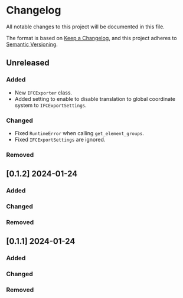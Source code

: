# Changelog

All notable changes to this project will be documented in this file.

The format is based on [Keep a Changelog](https://keepachangelog.com/en/1.0.0/),
and this project adheres to [Semantic Versioning](https://semver.org/spec/v2.0.0.html).

## Unreleased

### Added

* New `IFCExporter` class.
* Added setting to enable to disable translation to global coordinate system to `IFCExportSettings`.

### Changed

* Fixed `RuntimeError` when calling `get_element_groups`.
* Fixed `IFCExportSettings` are ignored.

### Removed


## [0.1.2] 2024-01-24

### Added

### Changed

### Removed


## [0.1.1] 2024-01-24

### Added

### Changed

### Removed

